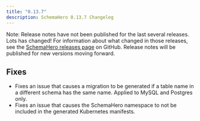 ```yaml
---
title: "0.13.7"
description: SchemaHero 0.13.7 Changelog
---
```


Note: Release notes have not been published for the last several releases. Lots has changed! For information about what changed in those releases, see the [SchemaHero releases page](https://github.com/schemahero/schemahero/releases) on GitHub. Release notes will be published for new versions moving forward.

## Fixes

- Fixes an issue that causes a migration to be generated if a table name in a different schema has the same name. Applied to MySQL and Postgres only.
- Fixes an issue that causes the SchemaHero namespace to not be included in the generated Kubernetes manifests. 
